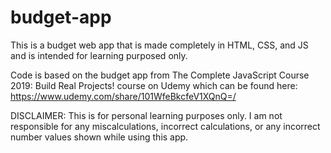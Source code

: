 # budget-app
This is a budget web app that is made completely in HTML, CSS, and JS and is intended for learning purposed only.

Code is based on the budget app from The Complete JavaScript Course 2019: Build Real Projects! course on Udemy which can be found here: https://www.udemy.com/share/101WfeBkcfeV1XQnQ=/

DISCLAIMER: This is for personal learning purposes only. I am not responsible for any miscalculations, incorrect calculations, or any incorrect number values shown while using this app.
